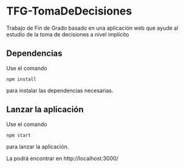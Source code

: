 # TFG-TomaDeDecisiones
Trabajo de Fin de Grado basado en una aplicación web que ayude al estudio de la toma de decisiones a nivel implícito

## Dependencias
Use el comando 
```
npm install
```
para instalar las dependencias necesarias.

## Lanzar la aplicación
Use el comando 
```
npm start
```
para lanzar la aplicación.

La podrá encontrar en http://localhost:3000/

